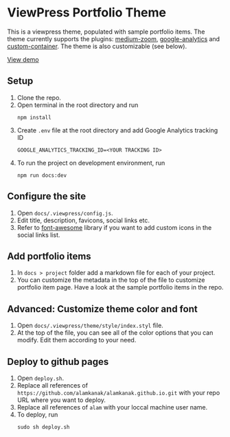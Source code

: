 # ViewPress Portfolio Theme
This is a viewpress theme, populated with sample portfolio items. The theme currently supports the plugins: [medium-zoom](https://vuepress.vuejs.org/plugin/official/plugin-medium-zoom.html), [google-analytics](https://vuepress.vuejs.org/plugin/official/plugin-google-analytics.html) and [custom-container](https://vuepress.vuejs.org/guide/markdown.html#custom-containers). The theme is also customizable (see below).

[View demo](https://alamkanak.github.io)

## Setup
1. Clone the repo.
2. Open terminal in the root directory and run
    ```
    npm install
    ```
3. Create `.env` file at the root directory and add Google Analytics tracking ID
    ```
    GOOGLE_ANALYTICS_TRACKING_ID=<YOUR TRACKING ID>
    ```
4. To run the project on development environment, run
    ```
    npm run docs:dev
    ```

## Configure the site
1. Open `docs/.viewpress/config.js`.
2. Edit title, description, favicons, social links etc.
3. Refer to [font-awesome](https://fontawesome.com) library if you want to add custom icons in the social links list.

## Add portfolio items
1. In `docs > project` folder add a markdown file for each of your project.
2. You can customize the metadata in the top of the file to customize portfolio item page. Have a look at the sample portfolio items in the repo.

## Advanced: Customize theme color and font
1. Open `docs/.viewpress/theme/style/index.styl` file.
2. At the top of the file, you can see all of the color options that you can modify. Edit them according to your need.

## Deploy to github pages
1. Open `deploy.sh`.
2. Replace all references of `https://github.com/alamkanak/alamkanak.github.io.git` with your repo URL where you want to deploy.
3. Replace all references of `alam` with your loccal machine user name.
4. To deploy, run
    ```
    sudo sh deploy.sh
    ```